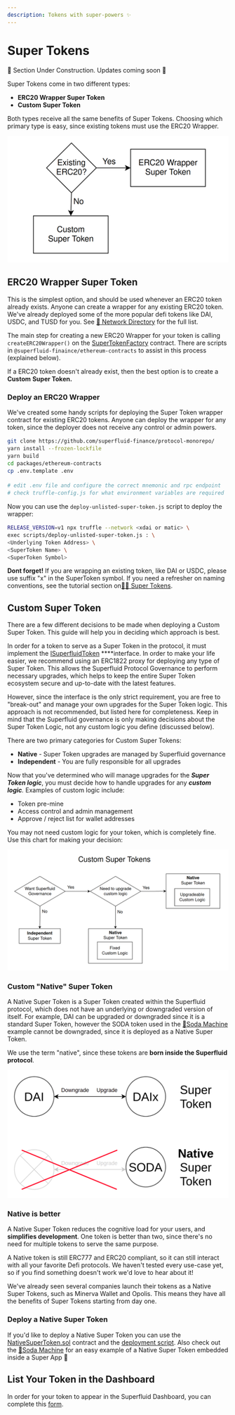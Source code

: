 ```yaml
---
description: Tokens with super-powers ✨
---
```


# Super Tokens

🚧 Section Under Construction. Updates coming soon 🚧 

Super Tokens come in two different types: 

* **ERC20 Wrapper Super Token**
* **Custom** **Super Token**

Both types receive all the same benefits of Super Tokens. Choosing which primary type is easy, since existing tokens must use the ERC20 Wrapper.

![](../.gitbook/assets/image%20%2825%29.png)

## ERC20 Wrapper Super Token

This is the simplest option, and should be used whenever an ERC20 token already exists. Anyone can create a wrapper for any existing ERC20 token. We've already deployed some of the more popular defi tokens like DAI, USDC, and TUSD for you. See [🔗 Network Directory](../networks/networks.md) for the full list.

The main step for creating a new ERC20 Wrapper for your token is calling `createERC20Wrapper()` on the [SuperTokenFactory](https://github.com/superfluid-finance/protocol-monorepo/blob/dev/packages/ethereum-contracts/contracts/superfluid/SuperTokenFactory.sol) contract. There are scripts in `@superfluid-finaince/ethereum-contracts` to assist in this process \(explained below\).

If a ERC20 token doesn't already exist, then the best option is to create a **Custom** **Super Token.** 

### Deploy an ERC20 Wrapper

We've created some handy scripts for deploying the Super Token wrapper contract for existing ERC20 tokens. Anyone can deploy the wrapper for any token, since the deployer does not receive any control or admin powers.

```bash
git clone https://github.com/superfluid-finance/protocol-monorepo/
yarn install --frozen-lockfile
yarn build
cd packages/ethereum-contracts
cp .env.template .env

# edit .env file and configure the correct mnemonic and rpc endpoint
# check truffle-config.js for what environment variables are required
```

Now you can use the `deploy-unlisted-super-token.js` script to deploy the wrapper:

```bash
RELEASE_VERSION=v1 npx truffle --network <xdai or matic> \
exec scripts/deploy-unlisted-super-token.js : \
<Underlying Token Address> \
<SuperToken Name> \
<SuperToken Symbol>
```

**Dont forget!** If you are wrapping an existing token, like DAI or USDC, please use suffix "x" in the SuperToken symbol. If you need a refresher on naming conventions, see the tutorial section on[🦸‍♀️ Super Tokens](../protocol-tutorials/super-tokens.md).  

## Custom Super Token

There are a few different decisions to be made when deploying a Custom Super Token. This guide will help you in deciding which approach is best. 

In order for a token to serve as a Super Token in the protocol, it must implement the [ISuperfluidToken](https://github.com/superfluid-finance/protocol-monorepo/blob/dev/packages/ethereum-contracts/contracts/interfaces/superfluid/ISuperfluidToken.sol) ****interface. In order to make your life easier, we recommend using an ERC1822 proxy for deploying any type of Super Token. This allows the Superfluid Protocol Governance to perform necessary upgrades, which helps to keep the entire Super Token ecosystem secure and up-to-date with the latest features. 

However, since the interface is the only strict requirement, you are free to "break-out" and manage your own upgrades for the Super Token logic. This approach is not recommended, but listed here for completeness. Keep in mind that the Superfluid governance is only making decisions about the Super Token Logic, not any custom logic you define \(discussed below\).

There are two primary categories for Custom Super Tokens:

* **Native** - Super Token upgrades are managed by Superfluid governance
* **Independent** - You are fully responsible for all upgrades

Now that you've determined who will manage upgrades for the _**Super Token logic**_, you must decide how to handle upgrades for any _**custom logic**._ Examples of custom logic include:

* Token pre-mine
* Access control and admin management
* Approve / reject list for wallet addresses

You may not need custom logic for your token, which is completely fine. Use this chart for making your decision:

![](../.gitbook/assets/image%20%2826%29.png)

### Custom "Native" Super Token

A Native Super Token is a Super Token created within the Superfluid protocol, which does not have an underlying or downgraded version of itself. For example, DAI can be upgraded or downgraded since it is a standard Super Token, however the SODA token used in the [🥤Soda Machine](../resources/examples/soda-machine.md) example cannot be downgraded, since it is deployed as a Native Super Token. 

We use the term "native", since these tokens are **born inside the Superfluid protocol**.

![](../.gitbook/assets/native-token%20%281%29.png)

### Native is better

A Native Super Token reduces the cognitive load for your users, and **simplifies development**. One token is better than two, since there's no need for multiple tokens to serve the same purpose. 

A Native token is still ERC777 and ERC20 compliant, so it can still interact with all your favorite Defi protocols. We haven't tested every use-case yet, so if you find something doesn't work we'd love to hear about it!

We've already seen several companies launch their tokens as a Native Super Tokens, such as Minerva Wallet and Opolis. This means they have all the benefits of Super Tokens starting from day one.

### Deploy a Native Super Token

If you'd like to deploy a Native Super Token you can use the [NativeSuperToken.sol](https://github.com/superfluid-finance/protocol-monorepo/blob/dev/packages/ethereum-contracts/contracts/tokens/NativeSuperToken.sol) contract and the [deployment script](https://github.com/superfluid-finance/protocol-monorepo/blob/dev/packages/ethereum-contracts/scripts/deploy-native-supertoken.js). Also check out the [🥤Soda Machine](../resources/examples/soda-machine.md) for an easy example of a Native Super Token embedded inside a Super App 🤯

## List Your Token in the Dashboard

In order for your token to appear in the Superfluid Dashboard, you can complete this [form](https://www.notion.so/Add-New-Tokens-to-Superfluid-8464f8c116c24cd6a0c5cb4f4174bb2d).


